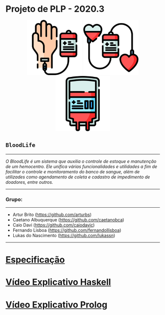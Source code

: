 # **Projeto de PLP - 2020.3**
<p  align="center">
     <img  src="./img/038-transfusion.svg"  heigth="80"  width="180"/>
     <img  src="./img/005-blood-donation.svg"  heigth="80"  width="180"/>
     <img  src="./img/036-blood-bag.svg"  heigth="80"  width="180"/>
<p/>

## **`BloodLife`**
---
*O BloodLife é um sistema que auxilia o controle de estoque e manutenção de um hemocentro. Ele unifica várias funcionalidades e utilidades a fim de facilitar o controle e monitoramento do banco de sangue, além de utilizades como agendamento de coleta e cadastro de impedimento de doadores, entre outros.*

---
### Grupo:
---
* Artur Brito (https://github.com/arturbs)
* Caetano Albuquerque (https://github.com/caetanobca)
* Caio Davi (https://github.com/caiodavic)
* Fernando Lisboa (https://github.com/fernandollisboa)
* Lukas do Nascimento (https://github.com/lukassn)

---
# [Especificação](https://docs.google.com/document/d/1JNRNlHbjwj-HJhO-UjUqoyT4cKTxpHdYI1Cs2WvYIXQ/edit?usp=sharing)
# [Vídeo Explicativo Haskell](https://youtu.be/hwUGltLfQto)
# [Vídeo Explicativo Prolog](https://youtu.be/4xhLa-4fITE)
